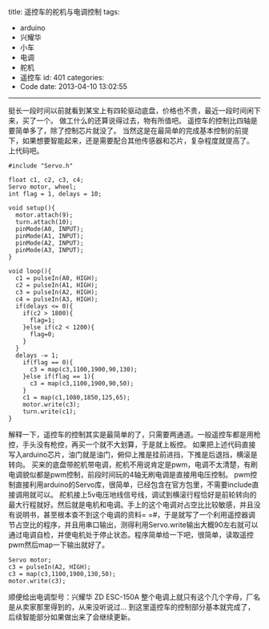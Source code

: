 title: 遥控车的舵机与电调控制
tags:
  - arduino
  - 兴耀华
  - 小车
  - 电调
  - 舵机
  - 遥控车
id: 401
categories:
  - Code
date: 2013-04-10 13:02:55
---

挺长一段时间以前就看到某宝上有四轮驱动底盘，价格也不贵，最近一段时间闲下来，买了一个。
做工什么的还算说得过去，物有所值吧。
遥控车的控制比四轴是要简单多了，除了控制芯片就没了。
当然这是在最简单的完成基本控制的前提下，如果想要智能起来，还是需要配合其他传感器和芯片，复杂程度就提高了。
上代码吧。

	#include "Servo.h"
	
	float c1, c2, c3, c4;
	Servo motor, wheel;
	int flag = 1, delays = 10;
	
	void setup(){
	  motor.attach(9);
	  turn.attach(10);
	  pinMode(A0, INPUT);
	  pinMode(A1, INPUT);
	  pinMode(A2, INPUT);
	  pinMode(A3, INPUT);
	}
	
	void loop(){
	  c1 = pulseIn(A0, HIGH);
	  c2 = pulseIn(A1, HIGH);
	  c3 = pulseIn(A2, HIGH);
	  c4 = pulseIn(A3, HIGH);
	  if(delays <= 0){
	    if(c2 > 1800){
	      flag=1;
	    }else if(c2 < 1200){
	      flag=0;
	    }
	  }
	  delays -= 1;
	    if(flag == 0){
	      c3 = map(c3,1100,1900,90,130);
	    }else if(flag == 1){
	      c3 = map(c3,1100,1900,90,50);
	    }
	    c1 = map(c1,1080,1850,125,65);
	    motor.write(c3);
	    turn.write(c1);
	}
	
解释一下，遥控车的控制其实是最简单的了，只需要两通道。一般遥控车都是用枪控，手头没有枪控，再买一个就不大划算，于是就上板控。
如果把上述代码直接写入arduino芯片，油门就是油门，俯仰上推是挂前进挡，下推是后退挡，横滚是转向。
买来的底盘带舵机带电调，舵机不用说肯定是pwm，电调不太清楚，有刷电调貌似都是pwm控制，前段时间玩的4轴无刷电调是直接用电压控制。
pwm控制直接利用arduino的Servo库，很简单，已经包含在官方包里，不需要include直接调用就可以。
舵机接上5v电压地线信号线，调试到横滚行程恰好是前轮转向的最大行程就好。然后就是电机和电调。手上的这个电调对占空比比较敏感，并且没有说明书，甚至根本查不到这个电调的资料= =#，于是就写了一个利用遥控器调节占空比的程序，并且用串口输出，测得利用Servo.write输出大概90左右就可以通过电调自检，并使电机处于停止状态。程序简单给一下吧，很简单，读取遥控pwm然后map一下输出就好了。

	Servo motor;
	c3 = pulseIn(A2, HIGH);
	c3 = map(c3,1100,1900,130,50);
	motor.write(c3);

顺便给出电调型号：兴耀华 ZD ESC-150A
整个电调上就只有这个几个字母，厂名是从卖家那里得到的，从来没听说过...
到这里遥控车的控制部分基本就完成了，后续智能部分如果做出来了会继续更新。